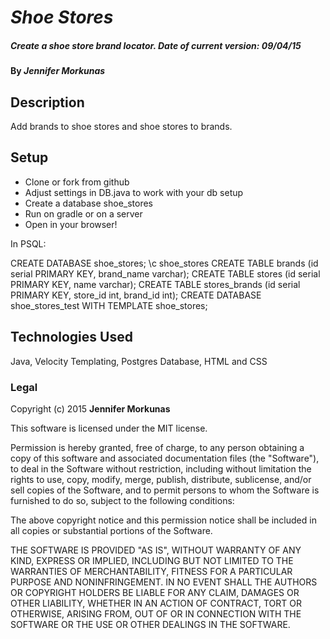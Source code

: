 # _Shoe Stores_

##### _Create a shoe store brand locator. Date of current version: 09/04/15_

#### By _**Jennifer Morkunas**_

## Description

Add brands to shoe stores and shoe stores to brands.

## Setup

* Clone or fork from github
* Adjust settings in DB.java to work with your db setup
* Create a database shoe_stores
* Run on gradle or on a server
* Open in your browser!

In PSQL:

CREATE DATABASE shoe_stores;
\c shoe_stores
CREATE TABLE brands (id serial PRIMARY KEY, brand_name varchar);
CREATE TABLE stores (id serial PRIMARY KEY, name varchar);
CREATE TABLE stores_brands (id serial PRIMARY KEY, store_id int, brand_id int);
CREATE DATABASE shoe_stores_test WITH TEMPLATE shoe_stores;

## Technologies Used

Java, Velocity Templating, Postgres Database, HTML and CSS



### Legal

Copyright (c) 2015 **Jennifer Morkunas**

This software is licensed under the MIT license.

Permission is hereby granted, free of charge, to any person obtaining a copy
of this software and associated documentation files (the "Software"), to deal
in the Software without restriction, including without limitation the rights
to use, copy, modify, merge, publish, distribute, sublicense, and/or sell
copies of the Software, and to permit persons to whom the Software is
furnished to do so, subject to the following conditions:

The above copyright notice and this permission notice shall be included in
all copies or substantial portions of the Software.

THE SOFTWARE IS PROVIDED "AS IS", WITHOUT WARRANTY OF ANY KIND, EXPRESS OR
IMPLIED, INCLUDING BUT NOT LIMITED TO THE WARRANTIES OF MERCHANTABILITY,
FITNESS FOR A PARTICULAR PURPOSE AND NONINFRINGEMENT. IN NO EVENT SHALL THE
AUTHORS OR COPYRIGHT HOLDERS BE LIABLE FOR ANY CLAIM, DAMAGES OR OTHER
LIABILITY, WHETHER IN AN ACTION OF CONTRACT, TORT OR OTHERWISE, ARISING FROM,
OUT OF OR IN CONNECTION WITH THE SOFTWARE OR THE USE OR OTHER DEALINGS IN
THE SOFTWARE.
